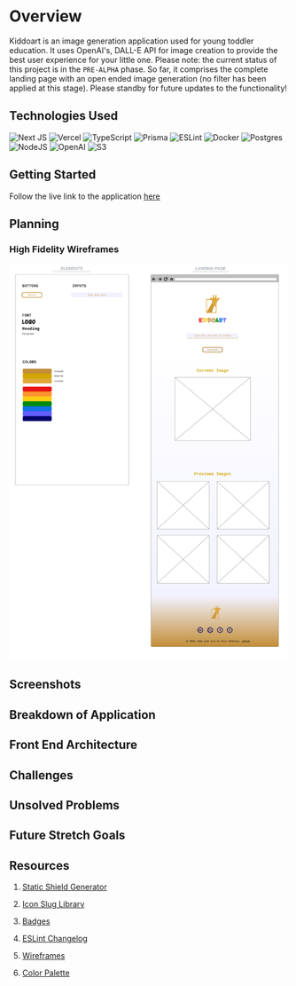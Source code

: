 # Overview

Kiddoart is an image generation application used for young toddler education. It uses OpenAI's, DALL-E API for image creation to provide the best user experience for your little one. Please note: the current status of this project is in the `PRE-ALPHA` phase. So far, it comprises the complete landing page with an open ended image generation (no filter has been applied at this stage). Please standby for future updates to the functionality!

## Technologies Used

![Next JS](https://img.shields.io/badge/Next-black?style=for-the-badge&logo=next.js&logoColor=white)
![Vercel](https://img.shields.io/badge/vercel-%23000000.svg?style=for-the-badge&logo=vercel&logoColor=white)
![TypeScript](https://img.shields.io/badge/typescript-%23007ACC.svg?style=for-the-badge&logo=typescript&logoColor=white)
![Prisma](https://img.shields.io/badge/Prisma-3982CE?style=for-the-badge&logo=Prisma&logoColor=white)
![ESLint](https://img.shields.io/badge/ESLint-4B3263?style=for-the-badge&logo=eslint&logoColor=white)
![Docker](https://img.shields.io/badge/docker-%230db7ed.svg?style=for-the-badge&logo=docker&logoColor=white)
![Postgres](https://img.shields.io/badge/postgres-%23316192.svg?style=for-the-badge&logo=postgresql&logoColor=white)
![NodeJS](https://img.shields.io/badge/node.js-6DA55F?style=for-the-badge&logo=node.js&logoColor=white)
![OpenAI](https://img.shields.io/badge/DALLE-e?style=for-the-badge&logo=openai&logoColor=gray&label=OpenAI&labelColor=%23bfbfbf&color=%23bfbfbf&link=openai.com)
![S3](https://img.shields.io/badge/AWS-e?style=for-the-badge&logo=amazons3&logoColor=white&label=S3&labelColor=%2347A14A&color=%2347A14A&link=https%3A%2F%2Faws.amazon.com%2Fs3%2F)

## Getting Started

Follow the live link to the application [here](https://kiddoart.vercel.app/)

## Planning

### High Fidelity Wireframes

![Wireframing](public/images/Kiddoart.png)

## Screenshots

## Breakdown of Application

## Front End Architecture

## Challenges

## Unsolved Problems

## Future Stretch Goals

## Resources

1.  [Static Shield Generator](https://shields.io/badges/static-badge)

2.  [Icon Slug Library](https://github.com/simple-icons/simple-icons/blob/master/slugs.md)

3.  [Badges](https://ileriayo.github.io/markdown-badges/#markdown-badges)

4.  [ESLint Changelog](https://github.com/conventional-changelog/commitlint)

5.  [Wireframes](https://lucid.app/lucidchart/0d1b57af-04a3-43fa-8717-03812278a9fb/edit?viewport_loc=-234%2C-934%2C3336%2C3558%2C0_0&invitationId=inv_4f9a9ecd-5788-4f28-99b5-6992b22aa47f)

6.  [Color Palette](https://coolors.co/668586-82aeb1-57ad5a-a7acd9-9e8fb2)
